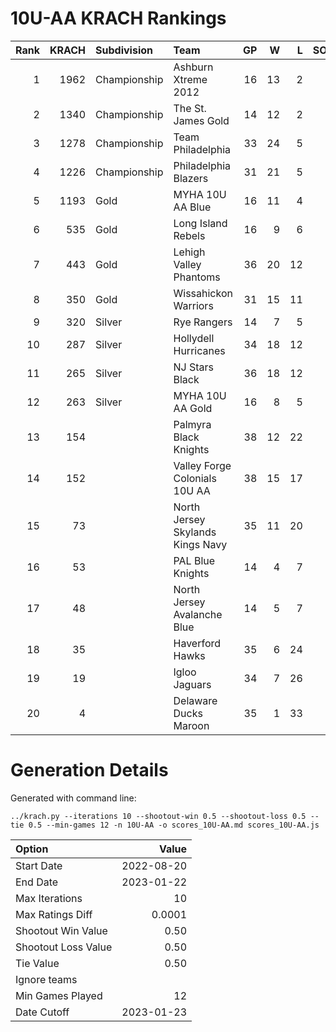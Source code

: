 # 10U-AA KRACH Rankings
Rank|KRACH|Subdivision|Team|GP|W|L|SOW|SOL|T|SoS
---:|---:|:---|:---|---:|---:|---:|---:|---:|---:|---:
1|1962|Championship|Ashburn Xtreme 2012|16|13|2|0|1|0|619
2|1340|Championship|The St. James Gold|14|12|2|0|0|0|346
3|1278|Championship|Team Philadelphia|33|24|5|2|2|0|568
4|1226|Championship|Philadelphia Blazers|31|21|5|4|1|0|606
5|1193|Gold|MYHA 10U AA Blue|16|11|4|1|0|0|645
6|535|Gold|Long Island Rebels|16|9|6|0|1|0|594
7|443|Gold|Lehigh Valley Phantoms|36|20|12|1|3|0|480
8|350|Gold|Wissahickon Warriors|31|15|11|3|2|0|539
9|320|Silver|Rye Rangers|14|7|5|1|1|0|515
10|287|Silver|Hollydell Hurricanes|34|18|12|3|1|0|367
11|265|Silver|NJ Stars Black|36|18|12|3|3|0|340
12|263|Silver|MYHA 10U AA Gold|16|8|5|0|3|0|303
13|154||Palmyra Black Knights|38|12|22|2|2|0|613
14|152||Valley Forge Colonials 10U AA|38|15|17|2|4|0|401
15|73||North Jersey Skylands Kings Navy|35|11|20|3|1|0|292
16|53||PAL Blue Knights|14|4|7|2|1|0|328
17|48||North Jersey Avalanche Blue|14|5|7|1|1|0|127
18|35||Haverford Hawks|35|6|24|2|3|0|386
19|19||Igloo Jaguars|34|7|26|1|0|0|217
20|4||Delaware Ducks Maroon|35|1|33|0|1|0|329
# Generation Details

Generated with command line:
```
../krach.py --iterations 10 --shootout-win 0.5 --shootout-loss 0.5 --tie 0.5 --min-games 12 -n 10U-AA -o scores_10U-AA.md scores_10U-AA.js
```

| Option | Value |
| :----- | ----: |
| Start Date | 2022-08-20 |
| End Date | 2023-01-22 |
| Max Iterations | 10 |
| Max Ratings Diff | 0.0001 |
| Shootout Win Value | 0.50 |
| Shootout Loss Value | 0.50 |
| Tie Value | 0.50 |
| Ignore teams |  |
| Min Games Played | 12 |
| Date Cutoff | 2023-01-23 |

